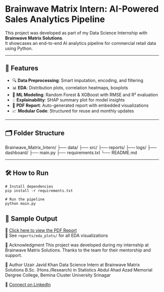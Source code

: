 # Brainwave Matrix Intern: AI-Powered Sales Analytics Pipeline

This project was developed as part of my Data Science Internship with **Brainwave Matrix Solutions**.  
It showcases an end-to-end AI analytics pipeline for commercial retail data using Python.

---

## 🚀 Features

- 🔍 **Data Preprocessing**: Smart imputation, encoding, and filtering
- 📊 **EDA**: Distribution plots, correlation heatmaps, boxplots
- 🤖 **ML Modeling**: Random Forest & XGBoost with RMSE and R² evaluation
- 💡 **Explainability**: SHAP summary plot for model insights
- 📄 **PDF Report**: Auto-generated report with embedded visualizations
- 📈 **Modular Code**: Structured for reuse and monthly updates

---

## 🗂️ Folder Structure

Brainwave_Matrix_Intern/ ├── data/ ├── src/ ├── reports/ ├── logs/ ├── dashboard/ ├── main.py ├── requirements.txt └── README.md

---

## 🛠️ How to Run

```
# Install dependencies
pip install -r requirements.txt

# Run the pipeline
python main.py

```

## 📄 Sample Output  
📄 [Click here to view the PDF Report](reports/sales_analysis_report.pdf)  
📁 See `reports/eda_plots/` for all EDA visualizations  


🙏 Acknowledgment
This project was developed during my internship at Brainwave Matrix Solutions.
Thanks to the team for their mentorship and support.

👤 Author
Uzair Javid Khan
Data Science Intern at Brainwave Matrix Solutions
B.Sc. (Hons./Research) in Statistics
Abdul Ahad Azad Memorial Dergree College, Bemina
Cluster University Srinagar

👤 [Connect on LinkedIn](https://www.linkedin.com/in/uzairkhan11w/)
